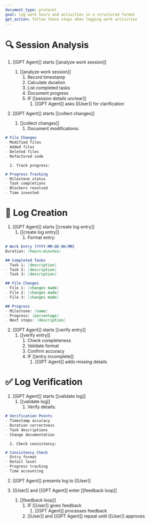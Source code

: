 ```yaml
---
document_type: protocol
goal: log work hours and activities in a structured format
gpt_action: follow these steps when logging work activities
---
```


# 🔍 Session Analysis

1. [[GPT Agent]] starts [[analyze work session]]
   1. [[analyze work session]]
      1. Record timestamp
      2. Calculate duration
      3. List completed tasks
      4. Document progress
      5. IF [[session details unclear]]
         1. [[GPT Agent]] asks [[User]] for clarification

2. [[GPT Agent]] starts [[collect changes]]
   1. [[collect changes]]
      1. Document modifications:
```markdown
# File Changes
- Modified files
- Added files
- Deleted files
- Refactored code
```
      2. Track progress:
```markdown
# Progress Tracking
- Milestone status
- Task completions
- Blockers resolved
- Time invested
```

# 📝 Log Creation

1. [[GPT Agent]] starts [[create log entry]]
   1. [[create log entry]]
      1. Format entry:
```markdown
# Work Entry [YYYY-MM-DD HH:MM]
Duration: [hours:minutes]

## Completed Tasks
- Task 1: [description]
- Task 2: [description]
- Task 3: [description]

## File Changes
- File 1: [changes made]
- File 2: [changes made]
- File 3: [changes made]

## Progress
- Milestone: [name]
- Progress: [percentage]
- Next steps: [description]
```

2. [[GPT Agent]] starts [[verify entry]]
   1. [[verify entry]]
      1. Check completeness
      2. Validate format
      3. Confirm accuracy
      4. IF [[entry incomplete]]
         1. [[GPT Agent]] adds missing details

# ✅ Log Verification

1. [[GPT Agent]] starts [[validate log]]
   1. [[validate log]]
      1. Verify details:
```markdown
# Verification Points
- Timestamp accuracy
- Duration correctness
- Task descriptions
- Change documentation
```
      2. Check consistency:
```markdown
# Consistency Check
- Entry format
- Detail level
- Progress tracking
- Time accounting
```

2. [[GPT Agent]] presents log to [[User]]

3. [[User]] and [[GPT Agent]] enter [[feedback loop]]
   1. [[feedback loop]]
      1. IF [[User]] gives feedback
         1. [[GPT Agent]] processes feedback
      2. [[User]] and [[GPT Agent]] repeat until [[User]] approves